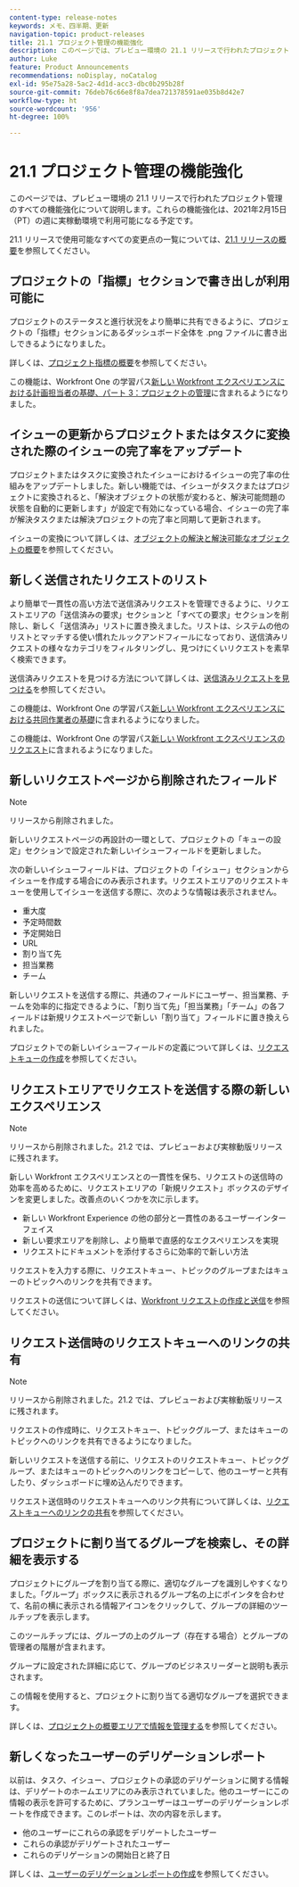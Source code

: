 ```yaml
---
content-type: release-notes
keywords: メモ、四半期、更新
navigation-topic: product-releases
title: 21.1 プロジェクト管理の機能強化
description: このページでは、プレビュー環境の 21.1 リリースで行われたプロジェクト管理のすべての機能強化について説明します。これらの機能強化は、2021年2月15日（PT）の週に実稼動環境で利用可能になる予定です。
author: Luke
feature: Product Announcements
recommendations: noDisplay, noCatalog
exl-id: 95e75a28-5ac2-4d1d-acc3-dbc0b295b28f
source-git-commit: 76deb76c66e8f8a7dea721378591ae035b8d42e7
workflow-type: ht
source-wordcount: '956'
ht-degree: 100%

---
```


# 21.1 プロジェクト管理の機能強化

このページでは、プレビュー環境の 21.1 リリースで行われたプロジェクト管理のすべての機能強化について説明します。これらの機能強化は、2021年2月15日（PT）の週に実稼動環境で利用可能になる予定です。

21.1 リリースで使用可能なすべての変更点の一覧については、[21.1 リリースの概要](../../../product-announcements/product-releases/21.1-release-activity/21-1-release-overview.md)を参照してください。

## プロジェクトの「指標」セクションで書き出しが利用可能に

プロジェクトのステータスと進行状況をより簡単に共有できるように、プロジェクトの「指標」セクションにあるダッシュボード全体を .png ファイルに書き出しできるようになりました。

詳しくは、[プロジェクト指標の概要](../../../manage-work/projects/manage-projects/project-metrics.md)を参照してください。

この機能は、Workfront One の学習パス[新しい Workfront エクスペリエンスにおける計画担当者の基礎、パート 3：プロジェクトの管理](https://one.workfront.com/s/learningpath3/planner-fundamentals-for-the-new-workfront-experience-part-3-manage-a-project-MCG6OJL724XRBLHBXEAKGAUZOJ6U)に含まれるようになりました。

## イシューの更新からプロジェクトまたはタスクに変換された際のイシューの完了率をアップデート

プロジェクトまたはタスクに変換されたイシューにおけるイシューの完了率の仕組みをアップデートしました。新しい機能では、イシューがタスクまたはプロジェクトに変換されると、「解決オブジェクトの状態が変わると、解決可能問題の状態を自動的に更新します」が設定で有効になっている場合、イシューの完了率が解決タスクまたは解決プロジェクトの完了率と同期して更新されます。

イシューの変換について詳しくは、[オブジェクトの解決と解決可能なオブジェクトの概要](../../../manage-work/issues/convert-issues/resolving-and-resolvable-objects.md)を参照してください。

## 新しく送信されたリクエストのリスト

より簡単で一貫性の高い方法で送信済みリクエストを管理できるように、リクエストエリアの「送信済みの要求」セクションと「すべての要求」セクションを削除し、新しく「送信済み」リストに置き換えました。リストは、システムの他のリストとマッチする使い慣れたルックアンドフィールになっており、送信済みリクエストの様々なカテゴリをフィルタリングし、見つけにくいリクエストを素早く検索できます。

送信済みリクエストを見つける方法について詳しくは、[送信済みリクエストを見つける](../../../manage-work/requests/create-requests/locate-submitted-requests.md)を参照してください。

この機能は、Workfront One の学習パス[新しい Workfront エクスペリエンスにおける共同作業者の基礎](https://one.workfront.com/s/learningpath1/collaborator-fundamentals-for-the-new-workfront-experience-MCY5AMOQQTGFDVZB4ODS6TXCYE2A)に含まれるようになりました。

この機能は、Workfront One の学習パス[新しい Workfront エクスペリエンスのリクエスト](https://one.workfront.com/s/learningpath3/core-team-requests-in-the-new-workfront-experience-MCHWSSDWRFC5EKXFBXTQ6MJNKE7E)に含まれるようになりました。

## 新しいリクエストページから削除されたフィールド

>[!NOTE]
>
>リリースから削除されました。

新しいリクエストページの再設計の一環として、プロジェクトの「キューの設定」セクションで設定された新しいイシューフィールドを更新しました。

次の新しいイシューフィールドは、プロジェクトの「イシュー」セクションからイシューを作成する場合にのみ表示されます。リクエストエリアのリクエストキューを使用してイシューを送信する際に、次のような情報は表示されません。

* 重大度
* 予定時間数
* 予定開始日
* URL
* 割り当て先
* 担当業務
* チーム

新しいリクエストを送信する際に、共通のフィールドにユーザー、担当業務、チームを効率的に指定できるように、「割り当て先」「担当業務」「チーム」の各フィールドは新規リクエストページで新しい「割り当て」フィールドに置き換えられました。

プロジェクトでの新しいイシューフィールドの定義について詳しくは、[リクエストキューの作成](../../../manage-work/requests/create-and-manage-request-queues/create-request-queue.md)を参照してください。

## リクエストエリアでリクエストを送信する際の新しいエクスペリエンス

>[!NOTE]
>
>リリースから削除されました。21.2 では、プレビューおよび実稼動版リリースに残されます。

新しい Workfront エクスペリエンスとの一貫性を保ち、リクエストの送信時の効率を高めるために、リクエストエリアの「新規リクエスト」ボックスのデザインを変更しました。改善点のいくつかを次に示します。

* 新しい Workfront Experience の他の部分と一貫性のあるユーザーインターフェイス
* 新しい要求エリアを削除し、より簡単で直感的なエクスペリエンスを実現
* リクエストにドキュメントを添付するさらに効率的で新しい方法

リクエストを入力する際に、リクエストキュー、トピックのグループまたはキューのトピックへのリンクを共有できます。

リクエストの送信について詳しくは、[Workfront リクエストの作成と送信](/help/quicksilver/manage-work/requests/create-requests/create-submit-requests.md)を参照してください。

## リクエスト送信時のリクエストキューへのリンクの共有

>[!NOTE]
>
>リリースから削除されました。21.2 では、プレビューおよび実稼動版リリースに残されます。

リクエストの作成時に、リクエストキュー、トピックグループ、またはキューのトピックへのリンクを共有できるようになりました。

新しいリクエストを送信する前に、リクエストのリクエストキュー、トピックグループ、またはキューのトピックへのリンクをコピーして、他のユーザーと共有したり、ダッシュボードに埋め込んだりできます。

リクエスト送信時のリクエストキューへのリンク共有について詳しくは、[リクエストキューへのリンクの共有](../../../manage-work/requests/create-requests/share-link-to-request-queue.md)を参照してください。

## プロジェクトに割り当てるグループを検索し、その詳細を表示する

プロジェクトにグループを割り当てる際に、適切なグループを識別しやすくなりました。「グループ」ボックスに表示されるグループ名の上にポインタを合わせて、名前の横に表示される情報アイコンをクリックして、グループの詳細のツールチップを表示します。

このツールチップには、グループの上のグループ（存在する場合）とグループの管理者の階層が含まれます。

グループに設定された詳細に応じて、グループのビジネスリーダーと説明も表示されます。

この情報を使用すると、プロジェクトに割り当てる適切なグループを選択できます。

詳しくは、[プロジェクトの概要エリアで情報を管理する](../../../manage-work/projects/manage-projects/understand-project-overview-area.md)を参照してください。

## 新しくなったユーザーのデリゲーションレポート

以前は、タスク、イシュー、プロジェクトの承認のデリゲーションに関する情報は、デリゲートのホームエリアにのみ表示されていました。他のユーザーにこの情報の表示を許可するために、プランユーザーはユーザーのデリゲーションレポートを作成できます。このレポートは、次の内容を示します。

* 他のユーザーにこれらの承認をデリゲートしたユーザー
* これらの承認がデリゲートされたユーザー
* これらのデリゲーションの開始日と終了日

詳しくは、[ユーザーのデリゲーションレポートの作成](../../../reports-and-dashboards/reports/creating-and-managing-reports/create-user-delegation-report.md)を参照してください。
